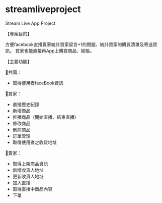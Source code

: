 # streamliveproject
Stream Live App Project

【專案目的】

方便facebook直播賣家統計買家留言+1的問題、統計買家的購買清單及寄送資訊。
買家也能直接再App上購買商品、結帳。

【主要功能】 


🍥共同：
- 取得使用者faceBook資訊

🍥買家：
- 直撥歷史紀錄
- 新增商品
- 推播商品（開始直播、結束直播）
- 修改商品
- 刪除商品
- 訂單管理
- 取得使用者之收貨地址

🍥賣家：
- 取得上架商品資訊
- 新增收貨人地址
- 更新收貨人地址
- 加入直播
- 取得直播中商品內容
- 下單

